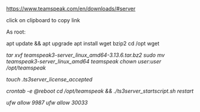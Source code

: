 https://www.teamspeak.com/en/downloads/#server

click on clipboard to copy link

As root: 

apt update && apt upgrade
apt install wget bzip2
cd /opt
wget <address of package>
tar xvf teamspeak3-server_linux_amd64-3.13.6.tar.bz2
sudo mv teamspeak3-server_linux_amd64 teamspeak
chown user:user /opt/teamspeak




touch .ts3server_license_accepted

crontab -e
@reboot cd /opt/teamspeak && ./ts3server_startscript.sh restart

ufw allow 9987
ufw allow 30033